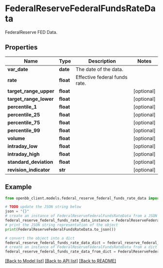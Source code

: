 # FederalReserveFederalFundsRateData

FederalReserve FED Data.

## Properties

Name | Type | Description | Notes
------------ | ------------- | ------------- | -------------
**var_date** | **date** | The date of the data. | 
**rate** | **float** | Effective federal funds rate. | 
**target_range_upper** | **float** |  | [optional] 
**target_range_lower** | **float** |  | [optional] 
**percentile_1** | **float** |  | [optional] 
**percentile_25** | **float** |  | [optional] 
**percentile_75** | **float** |  | [optional] 
**percentile_99** | **float** |  | [optional] 
**volume** | **float** |  | [optional] 
**intraday_low** | **float** |  | [optional] 
**intraday_high** | **float** |  | [optional] 
**standard_deviation** | **float** |  | [optional] 
**revision_indicator** | **str** |  | [optional] 

## Example

```python
from openbb_client.models.federal_reserve_federal_funds_rate_data import FederalReserveFederalFundsRateData

# TODO update the JSON string below
json = "{}"
# create an instance of FederalReserveFederalFundsRateData from a JSON string
federal_reserve_federal_funds_rate_data_instance = FederalReserveFederalFundsRateData.from_json(json)
# print the JSON string representation of the object
print(FederalReserveFederalFundsRateData.to_json())

# convert the object into a dict
federal_reserve_federal_funds_rate_data_dict = federal_reserve_federal_funds_rate_data_instance.to_dict()
# create an instance of FederalReserveFederalFundsRateData from a dict
federal_reserve_federal_funds_rate_data_from_dict = FederalReserveFederalFundsRateData.from_dict(federal_reserve_federal_funds_rate_data_dict)
```
[[Back to Model list]](../README.md#documentation-for-models) [[Back to API list]](../README.md#documentation-for-api-endpoints) [[Back to README]](../README.md)


